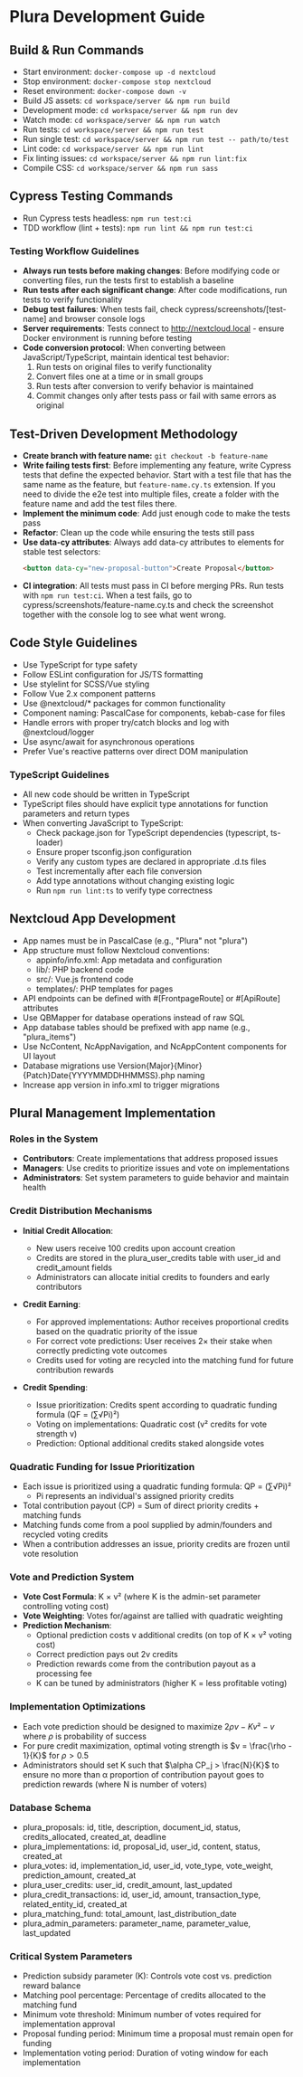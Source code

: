 # Plura Development Guide

## Build & Run Commands
- Start environment: `docker-compose up -d nextcloud`
- Stop environment: `docker-compose stop nextcloud`
- Reset environment: `docker-compose down -v`
- Build JS assets: `cd workspace/server && npm run build`
- Development mode: `cd workspace/server && npm run dev`
- Watch mode: `cd workspace/server && npm run watch`
- Run tests: `cd workspace/server && npm run test`
- Run single test: `cd workspace/server && npm run test -- path/to/test`
- Lint code: `cd workspace/server && npm run lint`
- Fix linting issues: `cd workspace/server && npm run lint:fix`
- Compile CSS: `cd workspace/server && npm run sass`

## Cypress Testing Commands
- Run Cypress tests headless: `npm run test:ci`
- TDD workflow (lint + tests): `npm run lint && npm run test:ci`

### Testing Workflow Guidelines
- **Always run tests before making changes**: Before modifying code or converting files, run the tests first to establish a baseline
- **Run tests after each significant change**: After code modifications, run tests to verify functionality
- **Debug test failures**: When tests fail, check cypress/screenshots/[test-name] and browser console logs
- **Server requirements**: Tests connect to http://nextcloud.local - ensure Docker environment is running before testing
- **Code conversion protocol**: When converting between JavaScript/TypeScript, maintain identical test behavior:
  1. Run tests on original files to verify functionality
  2. Convert files one at a time or in small groups
  3. Run tests after conversion to verify behavior is maintained  
  4. Commit changes only after tests pass or fail with same errors as original

## Test-Driven Development Methodology
- **Create branch with feature name:** `git checkout -b feature-name`
- **Write failing tests first**: Before implementing any feature, write Cypress tests that define the expected behavior. Start with a test file that has the same name as the feature, but  `feature-name.cy.ts` extension. If you need to divide the e2e test into multiple files, create a folder with the feature name and add the test files there.
- **Implement the minimum code**: Add just enough code to make the tests pass
- **Refactor**: Clean up the code while ensuring the tests still pass
- **Use data-cy attributes**: Always add data-cy attributes to elements for stable test selectors:
  ```html
  <button data-cy="new-proposal-button">Create Proposal</button>
  ```
- **CI integration**: All tests must pass in CI before merging PRs. Run tests with `npm run test:ci`. When a test fails, go to cypress/screenshots/feature-name.cy.ts and check the screenshot together with the console log to see what went wrong.

## Code Style Guidelines
- Use TypeScript for type safety
- Follow ESLint configuration for JS/TS formatting
- Use stylelint for SCSS/Vue styling
- Follow Vue 2.x component patterns
- Use @nextcloud/* packages for common functionality
- Component naming: PascalCase for components, kebab-case for files
- Handle errors with proper try/catch blocks and log with @nextcloud/logger
- Use async/await for asynchronous operations
- Prefer Vue's reactive patterns over direct DOM manipulation

### TypeScript Guidelines
- All new code should be written in TypeScript
- TypeScript files should have explicit type annotations for function parameters and return types
- When converting JavaScript to TypeScript:
  - Check package.json for TypeScript dependencies (typescript, ts-loader)
  - Ensure proper tsconfig.json configuration
  - Verify any custom types are declared in appropriate .d.ts files
  - Test incrementally after each file conversion
  - Add type annotations without changing existing logic
  - Run `npm run lint:ts` to verify type correctness

## Nextcloud App Development
- App names must be in PascalCase (e.g., "Plura" not "plura")
- App structure must follow Nextcloud conventions:
  - appinfo/info.xml: App metadata and configuration
  - lib/: PHP backend code
  - src/: Vue.js frontend code
  - templates/: PHP templates for pages
- API endpoints can be defined with #[FrontpageRoute] or #[ApiRoute] attributes
- Use QBMapper for database operations instead of raw SQL
- App database tables should be prefixed with app name (e.g., "plura_items")
- Use NcContent, NcAppNavigation, and NcAppContent components for UI layout
- Database migrations use Version{Major}{Minor}{Patch}Date{YYYYMMDDHHMMSS}.php naming
- Increase app version in info.xml to trigger migrations

## Plural Management Implementation

### Roles in the System
- **Contributors**: Create implementations that address proposed issues
- **Managers**: Use credits to prioritize issues and vote on implementations
- **Administrators**: Set system parameters to guide behavior and maintain health

### Credit Distribution Mechanisms
- **Initial Credit Allocation**:
  - New users receive 100 credits upon account creation
  - Credits are stored in the plura_user_credits table with user_id and credit_amount fields
  - Administrators can allocate initial credits to founders and early contributors

- **Credit Earning**:
  - For approved implementations: Author receives proportional credits based on the quadratic priority of the issue
  - For correct vote predictions: User receives 2× their stake when correctly predicting vote outcomes
  - Credits used for voting are recycled into the matching fund for future contribution rewards

- **Credit Spending**:
  - Issue prioritization: Credits spent according to quadratic funding formula (QF = (∑√Pi)²)
  - Voting on implementations: Quadratic cost (v² credits for vote strength v)
  - Prediction: Optional additional credits staked alongside votes

### Quadratic Funding for Issue Prioritization
- Each issue is prioritized using a quadratic funding formula: QP = (∑√Pi)²
  - Pi represents an individual's assigned priority credits
- Total contribution payout (CP) = Sum of direct priority credits + matching funds
- Matching funds come from a pool supplied by admin/founders and recycled voting credits
- When a contribution addresses an issue, priority credits are frozen until vote resolution

### Vote and Prediction System
- **Vote Cost Formula**: K × v² (where K is the admin-set parameter controlling voting cost)
- **Vote Weighting**: Votes for/against are tallied with quadratic weighting
- **Prediction Mechanism**:
  - Optional prediction costs v additional credits (on top of K × v² voting cost)
  - Correct prediction pays out 2v credits
  - Prediction rewards come from the contribution payout as a processing fee
  - K can be tuned by administrators (higher K = less profitable voting)

### Implementation Optimizations
- Each vote prediction should be designed to maximize $2\rho v - Kv² - v$ where $\rho$ is probability of success
- For pure credit maximization, optimal voting strength is $v = \frac{\rho - 1}{K}$ for $\rho > 0.5$
- Administrators should set K such that $\alpha CP_j > \frac{N}{K}$ to ensure no more than α proportion of contribution payout goes to prediction rewards (where N is number of voters)

### Database Schema
- plura_proposals: id, title, description, document_id, status, credits_allocated, created_at, deadline
- plura_implementations: id, proposal_id, user_id, content, status, created_at
- plura_votes: id, implementation_id, user_id, vote_type, vote_weight, prediction_amount, created_at
- plura_user_credits: user_id, credit_amount, last_updated
- plura_credit_transactions: id, user_id, amount, transaction_type, related_entity_id, created_at
- plura_matching_fund: total_amount, last_distribution_date
- plura_admin_parameters: parameter_name, parameter_value, last_updated

### Critical System Parameters
- Prediction subsidy parameter (K): Controls vote cost vs. prediction reward balance
- Matching pool percentage: Percentage of credits allocated to the matching fund
- Minimum vote threshold: Minimum number of votes required for implementation approval
- Proposal funding period: Minimum time a proposal must remain open for funding
- Implementation voting period: Duration of voting window for each implementation
